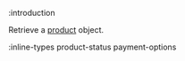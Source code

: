 :introduction

Retrieve a [product](/types/product) object.

:inline-types product-status payment-options

